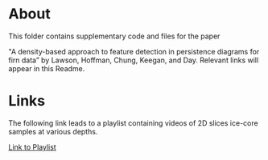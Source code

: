 # About
This folder contains supplementary code and files for the paper 

"A density-based approach to feature detection in persistence diagrams for firn data” by Lawson, Hoffman, Chung, Keegan, and Day. Relevant links will appear in this Readme.


# Links
The following link leads to a playlist containing videos of 2D slices ice-core samples at various depths. 

[Link to Playlist](https://youtube.com/playlist?list=PLYL5rxiRGTALZZ1m6efvOeYTxyR4HadDo)
